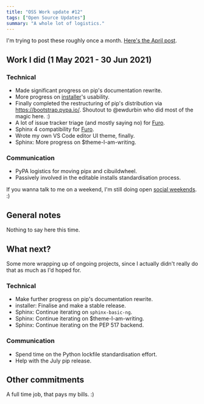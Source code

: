 ```yaml
---
title: "OSS Work update #12"
tags: ["Open Source Updates"]
summary: "A whole lot of logistics."
---
```


I'm trying to post these roughly once a month.
[Here's the April post](/blog/2021/05/07/oss-update-11/).

## Work I did (1 May 2021 - 30 Jun 2021)

### Technical

- Made significant progress on pip's documentation rewrite.
- More progress on [installer]'s usability.
- Finally completed the restructuring of pip's distribution via https://bootstrap.pypa.io/. Shoutout to @ewdurbin who did most of the magic here. :)
- A lot of issue tracker triage (and mostly saying no) for [Furo].
- Sphinx 4 compatibility for [Furo].
- Wrote my own VS Code editor UI theme, finally.
- Sphinx: More progress on $theme-I-am-writing.

[sphinx-basic-ng]: https://github.com/pradyunsg/sphinx-basic-ng/
[installer]: https://github.com/pradyunsg/installer
[sphinx-themes.org]: https://sphinx-themes.org/
[furo]: https://pradyunsg.me/furo

### Communication

- PyPA logistics for moving pipx and cibuildwheel.
- Passively involved in the editable installs standardisation process.

If you wanna talk to me on a weekend, I'm still doing open [social weekends]. :)

[social weekends]: https://calendly.com/pradyunsg/weekend-time

## General notes

Nothing to say here this time.

## What next?

Some more wrapping up of ongoing projects, since I actually didn't really do
that as much as I'd hoped for.

### Technical

- Make further progress on pip's documentation rewrite.
- installer: Finalise and make a stable release.
- Sphinx: Continue iterating on `sphinx-basic-ng`.
- Sphinx: Continue iterating on $theme-I-am-writing.
- Sphinx: Continue iterating on the PEP 517 backend.

### Communication

- Spend time on the Python lockfile standardisation effort.
- Help with the July pip release.

## Other commitments

A full time job, that pays my bills. :)

